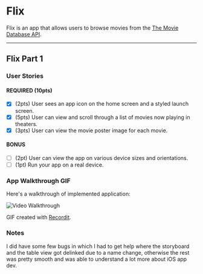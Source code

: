 # Flix

Flix is an app that allows users to browse movies from the [The Movie Database API](http://docs.themoviedb.apiary.io/#).


---

## Flix Part 1

### User Stories

#### REQUIRED (10pts)
- [X] (2pts) User sees an app icon on the home screen and a styled launch screen.
- [X] (5pts) User can view and scroll through a list of movies now playing in theaters.
- [X] (3pts) User can view the movie poster image for each movie.

#### BONUS
- [ ] (2pt) User can view the app on various device sizes and orientations.
- [ ] (1pt) Run your app on a real device.

### App Walkthrough GIF
Here's a walkthrough of implemented application:

<img src='http://g.recordit.co/U2qzke7f7d.gif' title='Video Walkthrough' width='' alt='Video Walkthrough' />

GIF created with [Recordit](http://recordit.co/).


### Notes
I did have some few bugs in which I had to get help where the storyboard and the table view got delinked due to a name change, otherwise the
rest was pretty smooth and was able to understand a lot more about iOS app dev. 
